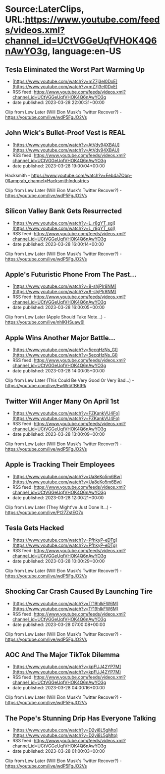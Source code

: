 # Source:LaterClips, URL:https://www.youtube.com/feeds/videos.xml?channel_id=UCtVGGeUqfVHOK4Q6nAwYO3g, language:en-US

## Tesla Eliminated the Worst Part Warming Up
 - [https://www.youtube.com/watch?v=mZ7j3eI0DxE](https://www.youtube.com/watch?v=mZ7j3eI0DxE)
 - RSS feed: https://www.youtube.com/feeds/videos.xml?channel_id=UCtVGGeUqfVHOK4Q6nAwYO3g
 - date published: 2023-03-28 22:00:31+00:00

Clip from Lew Later (Will Elon Musk's Twitter Recover?) - https://youtube.com/live/wdP5FgJO2Vs

## John Wick's Bullet-Proof Vest is REAL
 - [https://www.youtube.com/watch?v=AtVdy94XBAU](https://www.youtube.com/watch?v=AtVdy94XBAU)
 - RSS feed: https://www.youtube.com/feeds/videos.xml?channel_id=UCtVGGeUqfVHOK4Q6nAwYO3g
 - date published: 2023-03-28 19:00:04+00:00

Hacksmith - https://www.youtube.com/watch?v=Eeb4aZObp-0&amp;ab_channel=HacksmithIndustries

Clip from Lew Later (Will Elon Musk's Twitter Recover?) - https://youtube.com/live/wdP5FgJO2Vs

## Silicon Valley Bank Gets Resurrected
 - [https://www.youtube.com/watch?v=L_r8gYT_sgI](https://www.youtube.com/watch?v=L_r8gYT_sgI)
 - RSS feed: https://www.youtube.com/feeds/videos.xml?channel_id=UCtVGGeUqfVHOK4Q6nAwYO3g
 - date published: 2023-03-28 16:00:14+00:00

Clip from Lew Later (Will Elon Musk's Twitter Recover?) - https://youtube.com/live/wdP5FgJO2Vs

## Apple's Futuristic Phone From The Past...
 - [https://www.youtube.com/watch?v=8-shjPIr8NM](https://www.youtube.com/watch?v=8-shjPIr8NM)
 - RSS feed: https://www.youtube.com/feeds/videos.xml?channel_id=UCtVGGeUqfVHOK4Q6nAwYO3g
 - date published: 2023-03-28 16:00:05+00:00

Clip from Lew Later (Apple Should Take Note...) - https://youtube.com/live/nhIKHSuaw6I

## Apple Wins Another Major Battle...
 - [https://www.youtube.com/watch?v=5ecqHzNs_GI](https://www.youtube.com/watch?v=5ecqHzNs_GI)
 - RSS feed: https://www.youtube.com/feeds/videos.xml?channel_id=UCtVGGeUqfVHOK4Q6nAwYO3g
 - date published: 2023-03-28 14:00:05+00:00

Clip from Lew Later (This Could Be Very Good Or Very Bad...) - https://youtube.com/live/EwWnVfB6tRk

## Twitter Will Anger Many On April 1st
 - [https://www.youtube.com/watch?v=FZKankVU4Fo](https://www.youtube.com/watch?v=FZKankVU4Fo)
 - RSS feed: https://www.youtube.com/feeds/videos.xml?channel_id=UCtVGGeUqfVHOK4Q6nAwYO3g
 - date published: 2023-03-28 13:00:09+00:00

Clip from Lew Later (Will Elon Musk's Twitter Recover?) - https://youtube.com/live/wdP5FgJO2Vs

## Apple is Tracking Their Employees
 - [https://www.youtube.com/watch?v=Ua8eKo5m6Bw](https://www.youtube.com/watch?v=Ua8eKo5m6Bw)
 - RSS feed: https://www.youtube.com/feeds/videos.xml?channel_id=UCtVGGeUqfVHOK4Q6nAwYO3g
 - date published: 2023-03-28 12:00:21+00:00

Clip from Lew Later (They Might've Just Done It...) - https://youtube.com/live/Pt27ZstEO7o

## Tesla Gets Hacked
 - [https://www.youtube.com/watch?v=PfhkyP-eDTg](https://www.youtube.com/watch?v=PfhkyP-eDTg)
 - RSS feed: https://www.youtube.com/feeds/videos.xml?channel_id=UCtVGGeUqfVHOK4Q6nAwYO3g
 - date published: 2023-03-28 10:00:29+00:00

Clip from Lew Later (Will Elon Musk's Twitter Recover?) - https://youtube.com/live/wdP5FgJO2Vs

## Shocking Car Crash Caused By Launching Tire
 - [https://www.youtube.com/watch?v=Tf19hIkFW6M](https://www.youtube.com/watch?v=Tf19hIkFW6M)
 - RSS feed: https://www.youtube.com/feeds/videos.xml?channel_id=UCtVGGeUqfVHOK4Q6nAwYO3g
 - date published: 2023-03-28 07:00:08+00:00

Clip from Lew Later (Will Elon Musk's Twitter Recover?) - https://youtube.com/live/wdP5FgJO2Vs

## AOC And The Major TikTok Dilemma
 - [https://www.youtube.com/watch?v=kpFUJ42YP7M](https://www.youtube.com/watch?v=kpFUJ42YP7M)
 - RSS feed: https://www.youtube.com/feeds/videos.xml?channel_id=UCtVGGeUqfVHOK4Q6nAwYO3g
 - date published: 2023-03-28 04:00:16+00:00

Clip from Lew Later (Will Elon Musk's Twitter Recover?) - https://youtube.com/live/wdP5FgJO2Vs

## The Pope's Stunning Drip Has Everyone Talking
 - [https://www.youtube.com/watch?v=D2yi8L5gMto](https://www.youtube.com/watch?v=D2yi8L5gMto)
 - RSS feed: https://www.youtube.com/feeds/videos.xml?channel_id=UCtVGGeUqfVHOK4Q6nAwYO3g
 - date published: 2023-03-28 01:00:03+00:00

Clip from Lew Later (Will Elon Musk's Twitter Recover?) - https://youtube.com/live/wdP5FgJO2Vs

